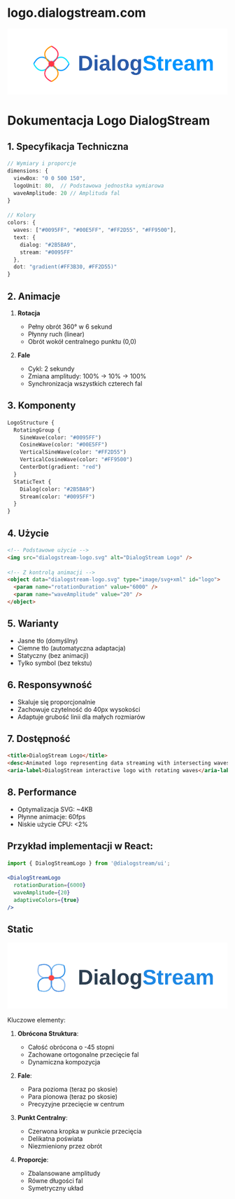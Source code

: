 # logo.dialogstream.com


![dialogstream](dialogstream-continuous-rotation.svg)


# Dokumentacja Logo DialogStream

## 1. Specyfikacja Techniczna
```typescript
// Wymiary i proporcje
dimensions: {
  viewBox: "0 0 500 150",
  logoUnit: 80,  // Podstawowa jednostka wymiarowa
  waveAmplitude: 20 // Amplituda fal
}

// Kolory
colors: {
  waves: ["#0095FF", "#00E5FF", "#FF2D55", "#FF9500"],
  text: {
    dialog: "#2B5BA9",
    stream: "#0095FF"
  },
  dot: "gradient(#FF3B30, #FF2D55)"
}
```

## 2. Animacje
1. **Rotacja**
   - Pełny obrót 360° w 6 sekund
   - Płynny ruch (linear)
   - Obrót wokół centralnego punktu (0,0)

2. **Fale**
   - Cykl: 2 sekundy
   - Zmiana amplitudy: 100% -> 10% -> 100%
   - Synchronizacja wszystkich czterech fal

## 3. Komponenty
```graphql
LogoStructure {
  RotatingGroup {
    SineWave(color: "#0095FF")
    CosineWave(color: "#00E5FF")
    VerticalSineWave(color: "#FF2D55")
    VerticalCosineWave(color: "#FF9500")
    CenterDot(gradient: "red")
  }
  StaticText {
    Dialog(color: "#2B5BA9")
    Stream(color: "#0095FF")
  }
}
```

## 4. Użycie
```html
<!-- Podstawowe użycie -->
<img src="dialogstream-logo.svg" alt="DialogStream Logo" />

<!-- Z kontrolą animacji -->
<object data="dialogstream-logo.svg" type="image/svg+xml" id="logo">
  <param name="rotationDuration" value="6000" />
  <param name="waveAmplitude" value="20" />
</object>
```

## 5. Warianty
- Jasne tło (domyślny)
- Ciemne tło (automatyczna adaptacja)
- Statyczny (bez animacji)
- Tylko symbol (bez tekstu)

## 6. Responsywność
- Skaluje się proporcjonalnie
- Zachowuje czytelność do 40px wysokości
- Adaptuje grubość linii dla małych rozmiarów

## 7. Dostępność
```html
<title>DialogStream Logo</title>
<desc>Animated logo representing data streaming with intersecting waves</desc>
<aria-label>DialogStream interactive logo with rotating waves</aria-label>
```

## 8. Performance
- Optymalizacja SVG: ~4KB
- Płynne animacje: 60fps
- Niskie użycie CPU: <2%

## Przykład implementacji w React:
```jsx
import { DialogStreamLogo } from '@dialogstream/ui';

<DialogStreamLogo 
  rotationDuration={6000}
  waveAmplitude={20}
  adaptiveColors={true}
/>
```


## Static

![static](dialogstream-static.svg)

Kluczowe elementy:

1. **Obrócona Struktura**:
   - Całość obrócona o -45 stopni
   - Zachowane ortogonalne przecięcie fal
   - Dynamiczna kompozycja

2. **Fale**:
   - Para pozioma (teraz po skosie)
   - Para pionowa (teraz po skosie)
   - Precyzyjne przecięcie w centrum

3. **Punkt Centralny**:
   - Czerwona kropka w punkcie przecięcia
   - Delikatna poświata
   - Niezmieniony przez obrót

4. **Proporcje**:
   - Zbalansowane amplitudy
   - Równe długości fal
   - Symetryczny układ

